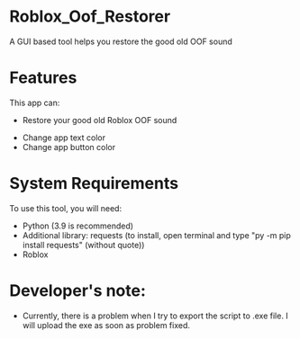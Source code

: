 # Roblox_Oof_Restorer
A GUI based tool helps you restore the good old OOF sound

# Features
This app can:
* Restore your good old Roblox OOF sound
- Change app text color
- Change app button color

# System Requirements
To use this tool, you will need:
- Python (3.9 is recommended)
- Additional library: requests (to install, open terminal and type "py -m pip install requests" (without quote))
- Roblox

# Developer's note:
- Currently, there is a problem when I try to export the script to .exe file. I will upload the exe as soon as problem fixed.
